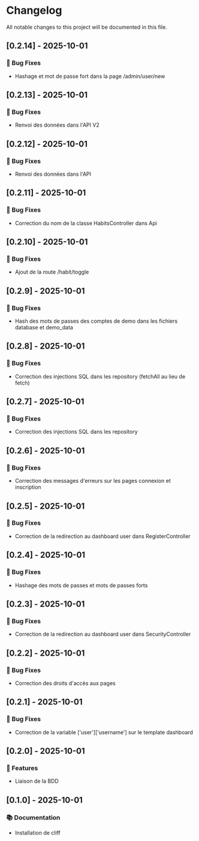 # Changelog

All notable changes to this project will be documented in this file.

## [0.2.14] - 2025-10-01

### 🐛 Bug Fixes

- Hashage et mot de passe fort dans la page /admin/user/new

## [0.2.13] - 2025-10-01

### 🐛 Bug Fixes

- Renvoi des données dans l'API V2

## [0.2.12] - 2025-10-01

### 🐛 Bug Fixes

- Renvoi des données dans l'API

## [0.2.11] - 2025-10-01

### 🐛 Bug Fixes

- Correction du nom de la classe HabitsController dans Api

## [0.2.10] - 2025-10-01

### 🐛 Bug Fixes

- Ajout de la route /habit/toggle

## [0.2.9] - 2025-10-01

### 🐛 Bug Fixes

- Hash des mots de passes des comptes de demo dans les fichiers database et demo_data

## [0.2.8] - 2025-10-01

### 🐛 Bug Fixes

- Correction des injections SQL dans les repository (fetchAll au lieu de fetch)

## [0.2.7] - 2025-10-01

### 🐛 Bug Fixes

- Correction des injections SQL dans les repository

## [0.2.6] - 2025-10-01

### 🐛 Bug Fixes

- Correction des messages d'erreurs sur les pages connexion et inscription

## [0.2.5] - 2025-10-01

### 🐛 Bug Fixes

- Correction de la redirection au dashboard user dans RegisterController

## [0.2.4] - 2025-10-01

### 🐛 Bug Fixes

- Hashage des mots de passes et mots de passes forts

## [0.2.3] - 2025-10-01

### 🐛 Bug Fixes

- Correction de la redirection au dashboard user dans SecurityController

## [0.2.2] - 2025-10-01

### 🐛 Bug Fixes

- Correction des droits d'accès aux pages

## [0.2.1] - 2025-10-01

### 🐛 Bug Fixes

- Correction de la variable ['user']['username'] sur le template dashboard

## [0.2.0] - 2025-10-01

### 🚀 Features

- Liaison de la BDD

## [0.1.0] - 2025-10-01

### 📚 Documentation

- Installation de cliff

<!-- generated by git-cliff -->
